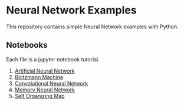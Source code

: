 # Neural Network Examples
This repository contains simple Neural Network examples with Python.

## Notebooks
Each file is a jupyter notebook tutorial.
1. [Artificial Neural Network](https://github.com/Joshua-Robison/NNExamples/blob/main/notebooks/artificial_neural_network.ipynb)
2. [Boltzmann Machine](https://github.com/Joshua-Robison/NNExamples/blob/main/notebooks/boltzmann_machine.ipynb)
3. [Convolutional Neural Network](https://github.com/Joshua-Robison/NNExamples/blob/main/notebooks/convolutional_neural_network.ipynb)
4. [Memory Neural Network](https://github.com/Joshua-Robison/NNExamples/blob/main/notebooks/memory_neural_network.ipynb)
5. [Self Organizing Map](https://github.com/Joshua-Robison/NNExamples/blob/main/notebooks/self_organizing_map.ipynb)

